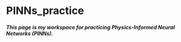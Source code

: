 # PINNs_practice
##### This page is my workspace for practicing Physics-Informed Neural Networks (PINNs).
